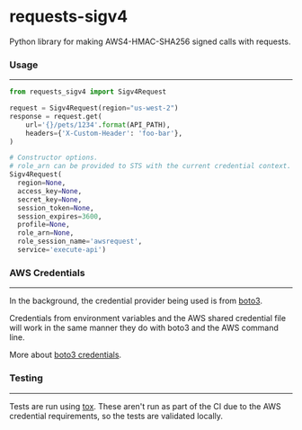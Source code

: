 
# requests-sigv4

Python library for making AWS4-HMAC-SHA256 signed calls with requests.

### Usage
---------

```python
from requests_sigv4 import Sigv4Request

request = Sigv4Request(region="us-west-2")
response = request.get(
    url='{}/pets/1234'.format(API_PATH),
    headers={'X-Custom-Header': 'foo-bar'},
)
```

```python
# Constructor options.
# role_arn can be provided to STS with the current credential context.
Sigv4Request(
  region=None,
  access_key=None,
  secret_key=None,
  session_token=None,
  session_expires=3600,
  profile=None,
  role_arn=None,
  role_session_name='awsrequest',
  service='execute-api')
```

### AWS Credentials
-------------------

In the background, the credential provider being used is from [boto3](https://boto3.amazonaws.com).

Credentials from environment variables and the AWS shared credential file will work in the same manner they do with boto3 and the AWS command line.

More about [boto3 credentials](https://boto3.amazonaws.com/v1/documentation/api/latest/guide/configuration.html).

### Testing
-----------
Tests are run using [tox](https://pypi.org/project/tox). These aren't run as part
of the CI due to the AWS credential requirements, so the tests are validated locally.

